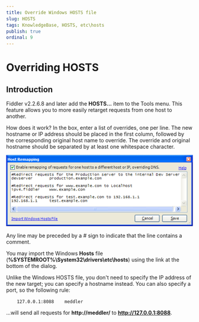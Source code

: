```yaml
---
title: Override Windows HOSTS file
slug: HOSTS
tags: KnowledgeBase, HOSTS, etc\hosts
publish: true
ordinal: 9
---
```


Overriding HOSTS
================

Introduction
------------

Fiddler v2.2.6.8 and later add the **HOSTS...** item to the Tools menu. This feature allows you to more easily retarget requests from one host to another.

How does it work?
In the box, enter a list of overrides, one per line. The new hostname or IP address should be placed in the first column, followed by the corresponding original host name to override. The override and original hostname should be separated by at least one whitespace character.

![Host Remapping][1]

Any line may be preceded by a # sign to indicate that the line contains a comment.

You may import the Windows **Hosts** file (**%SYSTEMROOT%\System32\drivers\etc\hosts**) using the link at the bottom of the dialog.

Unlike the Windows HOSTS file, you don't need to specify the IP address of the new target; you can specify a hostname instead. You can also specify a port, so the following rule:

		127.0.0.1:8088    meddler

...will send all requests for **http://meddler/** to **http://127.0.0.1:8088**.

[1]: ../images/HOSTS/HOSTS.png